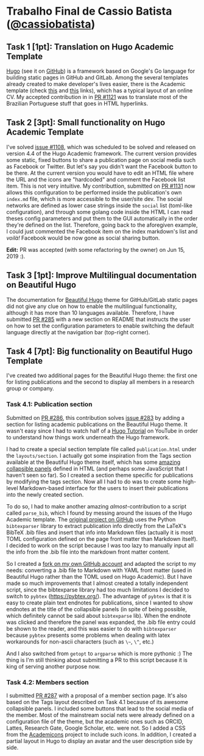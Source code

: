 # Trabalho Final de Cassio Batista ([@cassiobatista](https://github.com/cassiobatista))

## Task 1 [1pt]: Translation on Hugo Academic Template
[Hugo](https://gohugo.io/) (see it on [GitHub](https://github.com/gohugoio/hugo))
is a framework based on Google's Go language for building static pages in GitHub
and GitLab. Among the several templates already created to make developer's
lives easier, there is the Academic template (check
[this](https://sourcethemes.com/academic/) and
[this](https://github.com/gcushen/hugo-academic) 
links), which has a typical layout of an online CV. My accepted contribution in
in [PR #1121](https://github.com/gcushen/hugo-academic/pull/1121) was to
translate most of the Brazilian Portuguese stuff that goes in HTML hyperlinks.

## Task 2 [3pt]: Small functionality on Hugo Academic Template
I've solved [issue #1108](https://github.com/gcushen/hugo-academic/issues/1108),
which was scheduled to be solved and released on version 4.4 of the Hugo
Academic framework. The current version provides some static, fixed buttons to
share a publication page on social media such as Facebook or Twitter. But let's
say you didn't want the Facebook button to be there. At the current version you
would have to edit an HTML file where the URL and the icons are "hardcoded" and
comment the Facebook list item. This is not very intuitive. My contributtion,
submitted on [PR #1131](https://github.com/gcushen/hugo-academic/pull/1131) now
allows this configuration to be performed inside the publication's own
`index.md` file, which is more accessible to the user/site dev. The social
networks are defined as lower case strings inside the `social` list (toml-like
configuration), and through some golang code inside the HTML I can read theses
config parameters and put them to the GUI automatically in the order they're
defined on the list. Therefore, going back to the aforegiven example, I could
just commented the Facebook item on the index markdown's list and *voilà!*
Facebook would be now gone as social sharing button.

**Edit:** PR was accepted (with some refactoring by the owner) on Jun 15, 2019 
:).

## Task 3 [1pt]: Improve Multilingual documentation on Beautiful Hugo
The documentation for [Beautiful Hugo](https://themes.gohugo.io/beautifulhugo/)
theme for GitHub/GitLab static pages did not give any clue on how to enable the
multilingual functionality, although it has more than 10 languages available. 
Therefore, I have submitted 
[PR #285](https://github.com/halogenica/beautifulhugo/pull/285) with a new
section on README that instructs the user on how to set the configuration
parameters to enable switching the default language directly at the navigation
bar (top-right corner).

## Task 4 [7pt]: Big functionality on Beautiful Hugo Template
I've created two additional pages for the Beautiful Hugo theme: the first one
for listing publications and the second to display all members in a research
group or company.

### Task 4.1: Publication section
Submitted on [PR #286](https://github.com/halogenica/beautifulhugo/pull/286),
this contribution solves 
[issue #283](https://github.com/halogenica/beautifulhugo/issues/283) by adding a
section for listing academic publications on the Beautiful Hugo theme. It
wasn't easy since I had to watch half of a
[Hugo Tutorial](https://www.youtube.com/playlist?list=PLLAZ4kZ9dFpOnyRlyS-liKL5ReHDcj4G3) 
on YouTube in order to understand how things work underneath the Hugo framework. 

I had to create a special section template file called `publication.html` under 
the `layouts/section`. I actually got some inspiration from the Tags section
available at the Beautiful Hugo theme itself, which has some 
[amazing collapsible panels](https://themes.gohugo.io//theme/beautifulhugo/tags)
defined in HTML (and perhaps some JavaScript that I haven't seen so far). So I
created a section theme specific for publications by modifying the tags section.
Now all I had to do was to create some high-level Markdown-based interface for
the users to insert their publications into the newly created section.

To do so, I had to make another amazing *almost*-contribution to a script called
`parse_bib`, which I found by messing around the issues of the Hugo Academic
template. The [original project on GitHub](https://github.com/apetros/parse_bib)
uses the Python `bibtexparser` library to extract publication info directly from
the LaTeX's BibTeX .bib files and insert that info into Markdown files (actually 
it is most TOML configuration defined on the page front matter than Markdown
itself). I decided to work on the script because I was too lazy to manually
input all the info from the .bib file into the markdown front matter content.

So I created a 
[fork on my own GitHub account](https://github.com/cassiobatista/parse_bib/tree/beautiful-hugo)
and adapted the script to my needs: converting a .bib file to Markdown with YAML
front matter (used in Beautiful Hugo rather than the TOML used on Hugo
Academic). But I have made so much improvements that I almost created a totally 
independent script, since the bibtexparse library had
too much limitations I decided to switch to `pybtex` (https://pybtex.org/). The
advantage of `pybtex` is that it is easy to create plain text endnotes for
publications, since I wanted to show endnotes at the title of the collapsible
panels (in spite of being possible, which definitely cannot be said about
`bibtexparse` lib). When the endnote was clicked and therefore the panel was 
expanded, the .bib file entry could be shown to the reader, and this was easier
to do with `bibtexparser` because `pybtex` presents some problems when dealing 
with latex workarounds for non-ascii characters (such as `\~`, `\^`, etc.)

And I also switched from `getopt` to `argparse` which is more pythonic :) The
thing is I'm still thinking about submitting a PR to this script because it is
king of serving another purpose now.

### Task 4.2: Members section
I submitted [PR #287](https://github.com/halogenica/beautifulhugo/pull/287) with
a proposal of a member section page. It's also based on the Tags layout
described on Task 4.1 because of its awesome collapsible panels. I included some
buttons that lead to the social media of the member. Most of the mainstream 
social nets were already defined on a configuration file of the theme, but the
academic ones such as ORCID, Lattes, Research Gate, Google Scholar, etc. were
not. So I added a CSS from the 
[Academicons](https://jpswalsh.github.io/academicons/) project to include such
icons. In addition, I created a partial layout in Hugo to display an avatar and
the user description side by side.

<!--
## [1pt] Task 4: Bug report on XFCE 4.
There's something really wrong when trying to load an image from a non-default
repository (such as `~/Dropbox/wallpapers`) since the Dialog box won't let me.
I'll report this tomorrow
Edit: although it seems to be a still-non-solved bug, it's been already highly 
reported :(
- https://www.reddit.com/r/archlinux/comments/4zztq8/cannot_change_wallpaper_folder_on_fresh_install/
-->
